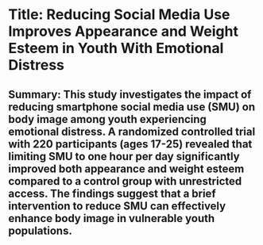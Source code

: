 # Title: Reducing Social Media Use Improves Appearance and Weight Esteem in Youth With Emotional Distress

## Summary: This study investigates the impact of reducing smartphone social media use (SMU) on body image among youth experiencing emotional distress. A randomized controlled trial with 220 participants (ages 17-25) revealed that limiting SMU to one hour per day significantly improved both appearance and weight esteem compared to a control group with unrestricted access. The findings suggest that a brief intervention to reduce SMU can effectively enhance body image in vulnerable youth populations.